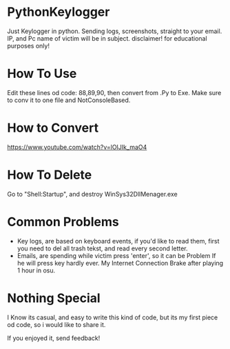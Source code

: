 # PythonKeylogger
Just Keylogger in python. Sending logs, screenshots, straight to your email. IP, and Pc name of victim will be in subject. disclaimer! for educational purposes only!

# How To Use
Edit these lines od code: 88,89,90, then convert from .Py to Exe. Make sure to conv it to one file and NotConsoleBased.

# How to Convert
https://www.youtube.com/watch?v=lOIJIk_maO4

# How To Delete
Go to "Shell:Startup", and destroy WinSys32DllMenager.exe

# Common Problems
- Key logs, are based on keyboard events, if you'd  like to read them, first you need to del all trash tekst, and read every second letter.
- Emails, are spending while victim press 'enter', so it can be Problem If he will press key hardly ever. My Internet Connection Brake after playing 1 hour in osu.

# Nothing Special
I Know its casual, and easy to write this kind of code, but its my first piece od code, so i would like to share it.

If you enjoyed it, send feedback!

